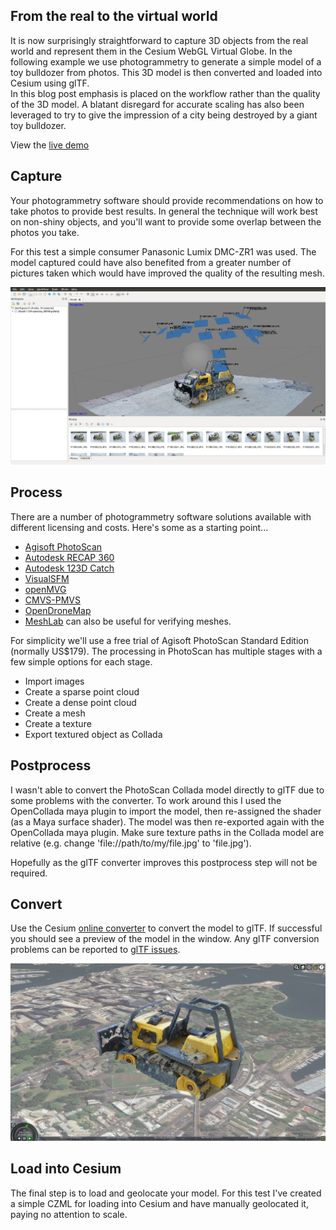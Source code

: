 From the real to the virtual world
----------------------------------

It is now surprisingly straightforward to capture 3D objects from the real world and represent them in the Cesium WebGL Virtual Globe.
In the following example we use photogrammetry to generate a simple model of a toy bulldozer from photos.
This 3D model is then converted and loaded into Cesium using glTF.  
In this blog post emphasis is placed on the workflow rather than the quality of the 3D model.
A blatant disregard for accurate scaling has also been leveraged to try to give the impression of a city being destroyed by a giant toy bulldozer.

View the [live demo]()

Capture
-------

Your photogrammetry software should provide recommendations on how to take photos to provide best results.
In general the technique will work best on non-shiny objects, and you'll want to provide some overlap between the photos you take.

For this test a simple consumer Panasonic Lumix DMC-ZR1 was used.  The model captured could have also benefited from a greater number of pictures taken which would have improved the quality of the resulting mesh.

![PhotoScan](images/screengrab.jpg)

Process
-------

There are a number of photogrammetry software solutions available with different licensing and costs.  Here's some as a starting point...

* [Agisoft PhotoScan](http://www.agisoft.com/)
* [Autodesk RECAP 360](https://recap360.autodesk.com/)
* [Autodesk 123D Catch](http://www.123dapp.com/catch)
* [VisualSFM](http://ccwu.me/vsfm/)
* [openMVG](https://github.com/openMVG/openMVG/)
* [CMVS-PMVS](https://github.com/pmoulon/CMVS-PMVS)
* [OpenDroneMap](https://github.com/OpenDroneMap)
* [MeshLab](http://meshlab.sourceforge.net/) can also be useful for verifying meshes.

For simplicity we'll use a free trial of Agisoft PhotoScan Standard Edition (normally US$179).
The processing in PhotoScan has multiple stages with a few simple options for each stage.

* Import images
* Create a sparse point cloud
* Create a dense point cloud
* Create a mesh
* Create a texture
* Export textured object as Collada

Postprocess
-----------

I wasn't able to convert the PhotoScan Collada model directly to glTF due to some problems with the converter.
To work around this I used the OpenCollada maya plugin to import the model, then re-assigned the shader (as a Maya surface shader).
The model was then re-exported again with the OpenCollada maya plugin.
Make sure texture paths in the Collada model are relative (e.g. change 'file://path/to/my/file.jpg' to 'file.jpg').

Hopefully as the glTF converter improves this postprocess step will not be required.

Convert
-------

Use the Cesium [online converter](http://cesiumjs.org/convertmodel.html) to convert the model to glTF.
If successful you should see a preview of the model in the window.
Any glTF conversion problems can be reported to [glTF issues](https://github.com/KhronosGroup/glTF/issues).

![Cesium screengrab](images/screengrab-cesium.jpg)

Load into Cesium
----------------

The final step is to load and geolocate your model.
For this test I've created a simple CZML for loading into Cesium and have manually geolocated it, paying no attention to scale.
